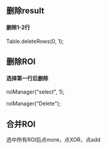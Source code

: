 ## 删除result
#### 删除1-2行
Table.deleteRows(0, 1);

## 删除ROI
#### 选择第一行后删除
roiManager("select", 1);

roiManager("Delete");

## 合并ROI
选中所有ROI后点more，点XOR，点add
